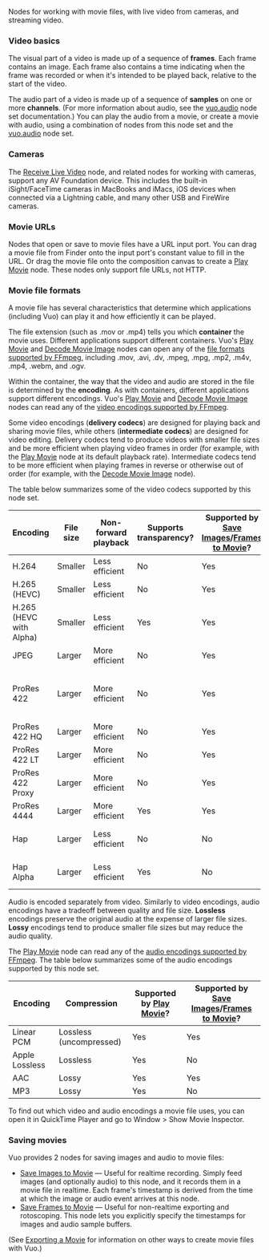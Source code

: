 Nodes for working with movie files, with live video from cameras, and streaming video.

### Video basics

The visual part of a video is made up of a sequence of **frames**. Each frame contains an image. Each frame also contains a time indicating when the frame was recorded or when it's intended to be played back, relative to the start of the video.

The audio part of a video is made up of a sequence of **samples** on one or more **channels**. (For more information about audio, see the [vuo.audio](vuo-nodeset://vuo.audio) node set documentation.) You can play the audio from a movie, or create a movie with audio, using a combination of nodes from this node set and the [vuo.audio](vuo-nodeset://vuo.audio) node set.

### Cameras

The [Receive Live Video](vuo-node://vuo.video.receive2) node, and related nodes for working with cameras, support any AV Foundation device. This includes the built-in iSight/FaceTime cameras in MacBooks and iMacs, iOS devices when connected via a Lightning cable, and many other USB and FireWire cameras.

### Movie URLs

Nodes that open or save to movie files have a URL input port. You can drag a movie file from Finder onto the input port's constant value to fill in the URL. Or drag the movie file onto the composition canvas to create a [Play Movie](vuo-node://vuo.video.play) node. These nodes only support file URLs, not HTTP.

### Movie file formats

A movie file has several characteristics that determine which applications (including Vuo) can play it and how efficiently it can be played.

The file extension (such as .mov or .mp4) tells you which **container** the movie uses. Different applications support different containers. Vuo's [Play Movie](vuo-node://vuo.video.play) and [Decode Movie Image](vuo-node://vuo.video.decodeImage) nodes can open any of the [file formats supported by FFmpeg](https://www.ffmpeg.org/general.html#File-Formats), including .mov, .avi, .dv, .mpeg, .mpg, .mp2, .m4v, .mp4, .webm, and .ogv.

Within the container, the way that the video and audio are stored in the file is determined by the **encoding**. As with containers, different applications support different encodings. Vuo's [Play Movie](vuo-node://vuo.video.play) and [Decode Movie Image](vuo-node://vuo.video.decodeImage) nodes can read any of the [video encodings supported by FFmpeg](https://www.ffmpeg.org/general.html#Video-Codecs).

Some video encodings (**delivery codecs**) are designed for playing back and sharing movie files, while others (**intermediate codecs**) are designed for video editing. Delivery codecs tend to produce videos with smaller file sizes and be more efficient when playing video frames in order (for example, with the [Play Movie](vuo-node://vuo.video.play) node at its default playback rate). Intermediate codecs tend to be more efficient when playing frames in reverse or otherwise out of order (for example, with the [Decode Movie Image](vuo-node://vuo.video.decodeImage) node).

The table below summarizes some of the video codecs supported by this node set.

Encoding    | File size | Non-forward playback | Supports transparency? | Supported by [Save Images](vuo-node://vuo.video.save)/[Frames to Movie](vuo-node://vuo.video.save2)? | Notes
----------- | --------- | -------------------- | ---------------------- | ------------------------------------------- | -----
H.264       | Smaller   | Less efficient       | No                     | Yes                                         |
H.265 (HEVC)| Smaller   | Less efficient       | No                     | Yes                                         |
H.265 (HEVC with Alpha)| Smaller | Less efficient | Yes                 | Yes                                         | macOS 10.15 and up
JPEG        | Larger    | More efficient       | No                     | Yes                                         |
ProRes 422  | Larger    | More efficient       | No                     | Yes                                         | See [Apple's documentation](https://support.apple.com/en-us/HT202410) for choosing between ProRes formats
ProRes 422 HQ | Larger    | More efficient     | No                     | Yes                                         | macOS 10.15 and up
ProRes 422 LT | Larger    | More efficient     | No                     | Yes                                         | macOS 10.15 and up
ProRes 422 Proxy | Larger | More efficient     | No                     | Yes                                         | macOS 10.15 and up
ProRes 4444 | Larger    | More efficient       | Yes                    | Yes                                         |
Hap         | Larger    | Less efficient       | No                     | No                                          | Hap Q has the same characteristics.
Hap Alpha   | Larger    | Less efficient       | Yes                    | No                                          | Hap Q Alpha has the same characteristics.

Audio is encoded separately from video. Similarly to video encodings, audio encodings have a tradeoff between quality and file size. **Lossless** encodings preserve the original audio at the expense of larger file sizes. **Lossy** encodings tend to produce smaller file sizes but may reduce the audio quality.

The [Play Movie](vuo-node://vuo.video.play) node can read any of the [audio encodings supported by FFmpeg](https://www.ffmpeg.org/general.html#Audio-Codecs). The table below summarizes some of the audio encodings supported by this node set.

Encoding       | Compression             | Supported by [Play Movie](vuo-node://vuo.video.play)? | Supported by [Save Images](vuo-node://vuo.video.save)/[Frames to Movie](vuo-node://vuo.video.save2)?
---------------|-------------------------|----------------------------|-----------------------------
Linear PCM     | Lossless (uncompressed) | Yes                        | Yes
Apple Lossless | Lossless                | Yes                        | No
AAC            | Lossy                   | Yes                        | Yes
MP3            | Lossy                   | Yes                        | No

To find out which video and audio encodings a movie file uses, you can open it in QuickTime Player and go to Window > Show Movie Inspector.

### Saving movies

Vuo provides 2 nodes for saving images and audio to movie files:

   - [Save Images to Movie](vuo-node://vuo.video.save) — Useful for realtime recording.  Simply feed images (and optionally audio) to this node, and it records them in a movie file in realtime.  Each frame's timestamp is derived from the time at which the image or audio event arrives at this node.
   - [Save Frames to Movie](vuo-node://vuo.video.save2) — Useful for non-realtime exporting and rotoscoping.  This node lets you explicitly specify the timestamps for images and audio sample buffers.

(See [Exporting a Movie](https://doc.vuo.org/latest/manual/exporting-compositions.xhtml#exporting-a-movie) for information on other ways to create movie files with Vuo.)
